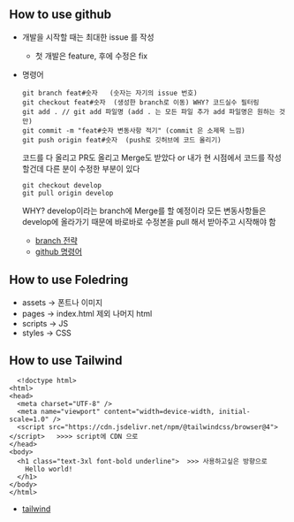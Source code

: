 ## How to use github

- 개발을 시작할 때는 최대한 issue 를 작성
  - 첫 개발은 feature, 후에 수정은 fix

- 명령어
  ```
  git branch feat#숫자   (숫자는 자기의 issue 번호)
  git checkout feat#숫자  (생성한 branch로 이동) WHY? 코드실수 필터링
  git add . // git add 파일명 (add . 는 모든 파일 추가 add 파일명은 원하는 것만)
  git commit -m "feat#숫자 변동사항 적기" (commit 은 소제목 느낌)
  git push origin feat#숫자  (push로 깃허브에 코드 올리기)
  ```
  코드를 다 올리고 PR도 올리고 Merge도 받았다 or 내가 현 시점에서 코드를 작성할건데 다른 분이 수정한 부분이 있다
  ```
  git checkout develop
  git pull origin develop
  ```
  WHY? develop이라는 branch에 Merge를 할 예정이라 모든 변동사항들은 develop에 올라가기 때문에 바로바로 수정본을
  pull 해서 받아주고 시작해야 함

  - [branch 전략](https://inpa.tistory.com/entry/GIT-%E2%9A%A1%EF%B8%8F-github-flow-git-flow-%F0%9F%93%88-%EB%B8%8C%EB%9E%9C%EC%B9%98-%EC%A0%84%EB%9E%B5)
  - [github 명령어](https://myeongsu0257.tistory.com/189)

## How to use Foledring
 - assets -> 폰트나 이미지
 - pages -> index.html 제외 나머지 html
 - scripts -> JS
 - styles -> CSS

## How to use Tailwind
  ```
    <!doctype html>
<html>
  <head>
    <meta charset="UTF-8" />
    <meta name="viewport" content="width=device-width, initial-scale=1.0" />
    <script src="https://cdn.jsdelivr.net/npm/@tailwindcss/browser@4"></script>   >>>> script에 CDN 으로
  </head>
  <body>
    <h1 class="text-3xl font-bold underline">  >>> 사용하고싶은 방향으로
      Hello world!
    </h1>
  </body>
</html>
```
- [tailwind](https://tailwindcss.com/)
